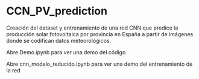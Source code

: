 # CCN_PV_prediction
Creación del dataset y entrenamiento de una red CNN que predice la producción solar fotovoltaica por provincia en España a partir de imágenes donde se codifican datos meteorológicos.

Abre Demo.ipynb para ver una demo del código

Abre cnn_modelo_reducido.ipynb para ver una demo del entrenamiento de la red
